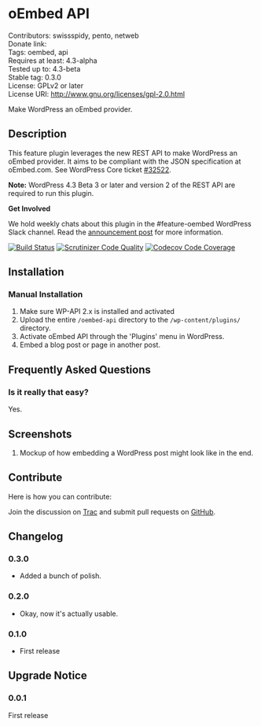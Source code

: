 # oEmbed API #
Contributors:      swissspidy, pento, netweb  
Donate link:         
Tags:              oembed, api  
Requires at least: 4.3-alpha  
Tested up to:      4.3-beta  
Stable tag:        0.3.0  
License:           GPLv2 or later  
License URI:       http://www.gnu.org/licenses/gpl-2.0.html  

Make WordPress an oEmbed provider.

## Description ##

This feature plugin leverages the new REST API to make WordPress an oEmbed provider. It aims to be compliant with the JSON specification at oEmbed.com. See WordPress Core ticket [\#32522](https://core.trac.wordpress.org/ticket/32522).

**Note:** WordPress 4.3 Beta 3 or later and version 2 of the REST API are required to run this plugin.

**Get Involved**

We hold weekly chats about this plugin in the \#feature-oembed WordPress Slack channel. Read the [announcement post](http://make.wordpress.org/core/2015/07/17/oembed-feature-plugin/) for more information.

[![Build Status](https://travis-ci.org/swissspidy/oEmbed-API.svg?branch=master)](https://travis-ci.org/swissspidy/oEmbed-API)
[![Scrutinizer Code Quality](https://scrutinizer-ci.com/g/swissspidy/oEmbed-API/badges/quality-score.png?b=master)](https://scrutinizer-ci.com/g/swissspidy/oEmbed-API/?branch=master)
[![Codecov Code Coverage](https://codecov.io/github/swissspidy/oEmbed-API/coverage.svg?branch=master)](https://codecov.io/github/swissspidy/oEmbed-API/?branch=master)

## Installation ##

### Manual Installation ###

1. Make sure WP-API 2.x is installed and activated
2. Upload the entire `/oembed-api` directory to the `/wp-content/plugins/` directory.
3. Activate oEmbed API through the 'Plugins' menu in WordPress.
4. Embed a blog post or page in another post.

## Frequently Asked Questions ##

### Is it really that easy? ###

Yes.

## Screenshots ##

1. Mockup of how embedding a WordPress post might look like in the end.

## Contribute ##

Here is how you can contribute:

Join the discussion on [Trac](https://core.trac.wordpress.org/ticket/32522) and submit pull requests on [GitHub](https://github.com/swissspidy/oEmbed-API).

## Changelog ##

### 0.3.0 ###
* Added a bunch of polish.

### 0.2.0 ###
* Okay, now it's actually usable.

### 0.1.0 ###
* First release

## Upgrade Notice ##

### 0.0.1 ###
First release
